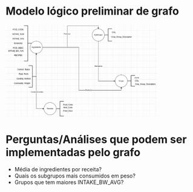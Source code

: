 # Modelo lógico preliminar de grafo
<img src="Modelo_Logico.png" width="400px" height="auto">

# Perguntas/Análises que podem ser implementadas pelo grafo
* Média de ingredientes por receita?
* Quais os subgrupos mais consumidos em peso?
* Grupos que tem maiores INTAKE_BW_AVG?
